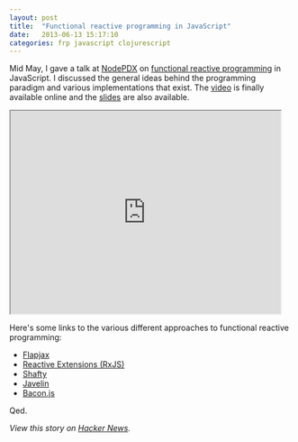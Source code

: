 ```yaml
---
layout: post
title:  "Functional reactive programming in JavaScript"
date:   2013-06-13 15:17:10
categories: frp javascript clojurescript
---
```


Mid May, I gave a talk at [NodePDX][nodepdx] on [functional reactive
programming][frp] in JavaScript. I discussed the general ideas behind
the programming paradigm and various implementations that exist.  The
[video][video] is finally available online and the [slides][slides] are
also available.

<iframe class="youtube-player" width="480" height="360"
src="http://www.youtube.com/embed/ZOCCzDNsAtI" frameborder="1"> </iframe>

Here's some links to the various different approaches to functional
reactive programming:

*   [Flapjax][flapjax]
*   [Reactive Extensions (RxJS)][rxjs]
*   [Shafty][shafty]
*   [Javelin][javelin]
*   [Bacon.js][bacon]

Qed.

_View this story on [Hacker News][hn]._

[frp]: http://en.wikipedia.org/wiki/Functional_reactive_programming
[video]: http://www.youtube.com/watch?v=ZOCCzDNsAtI
[slides]: https://speakerdeck.com/cmeiklejohn/functional-reactive-programming
[nodepdx]: http://nodepdx.com/
[bacon]: https://github.com/raimohanska/bacon.js
[shafty]: https://github.com/cmeiklejohn/shafty
[flapjax]: https://github.com/brownplt/flapjax
[javelin]: https://github.com/tailrecursion/javelin
[rxjs]: https://github.com/Reactive-Extensions/RxJS
[hn]: https://news.ycombinator.com/item?id=5883643
